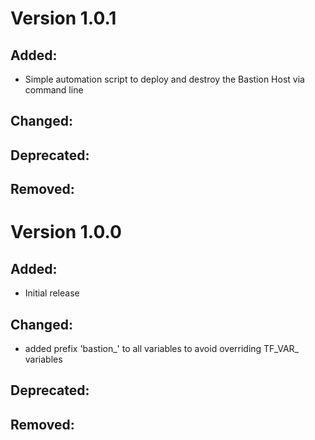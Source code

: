 # Version 1.0.1
## Added:
- Simple automation script to deploy and destroy the Bastion Host via command line
## Changed:

## Deprecated:

## Removed:

# Version 1.0.0
## Added:
- Initial release
## Changed:
- added prefix 'bastion_' to all variables to avoid overriding TF_VAR_ variables
## Deprecated:

## Removed: